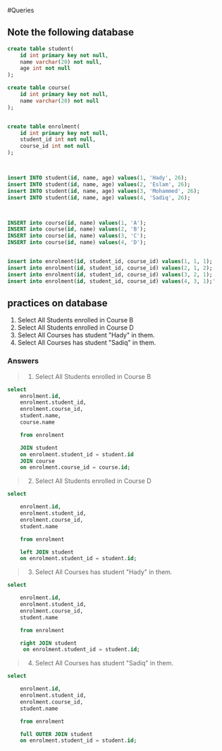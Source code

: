 #Queries

## Note the following database

```sql
create table student(
    id int primary key not null,
    name varchar(20) not null,
    age int not null
);

create table course(
    id int primary key not null,
    name varchar(20) not null
);


create table enrolment(
    id int primary key not null,
    student_id int not null,
    course_id int not null
);



insert INTO student(id, name, age) values(1, 'Hady', 26);
insert INTO student(id, name, age) values(2, 'Eslam', 26);
insert INTO student(id, name, age) values(3, 'Mohammed', 26);
insert INTO student(id, name, age) values(4, 'Sadiq', 26);



INSERT into course(id, name) values(1, 'A');
INSERT into course(id, name) values(2, 'B');
INSERT into course(id, name) values(3, 'C');
INSERT into course(id, name) values(4, 'D');


insert into enrolment(id, student_id, course_id) values(1, 1, 1);
insert into enrolment(id, student_id, course_id) values(2, 1, 2);
insert into enrolment(id, student_id, course_id) values(3, 2, 1);
insert into enrolment(id, student_id, course_id) values(4, 3, 1);'
```


## practices on database

  1. Select All Students enrolled in Course B
  2. Select All Students enrolled in Course D
  3. Select All Courses has student "Hady" in them.
  4. Select All Courses has student "Sadiq" in them.



### Answers

> 1. Select All Students enrolled in Course B

```sql
select 
    enrolment.id,
    enrolment.student_id,
    enrolment.course_id,
    student.name,
    course.name

    from enrolment

    JOIN student
    on enrolment.student_id = student.id
    JOIN course
    on enrolment.course_id = course.id;
```

> 2. Select All Students enrolled in Course D
```sql
select

    enrolment.id,
    enrolment.student_id,
    enrolment.course_id,
    student.name

    from enrolment

    left JOIN student
    on enrolment.student_id = student.id;

```


> 3. Select All Courses has student "Hady" in them.
```sql
select

    enrolment.id,
    enrolment.student_id,
    enrolment.course_id,
    student.name

    from enrolment

    right JOIN student
     on enrolment.student_id = student.id;
```
> 4. Select All Courses has student "Sadiq" in them.

```sql
select

    enrolment.id,
    enrolment.student_id,
    enrolment.course_id,
    student.name

    from enrolment

    full OUTER JOIN student
    on enrolment.student_id = student.id;
```










   






